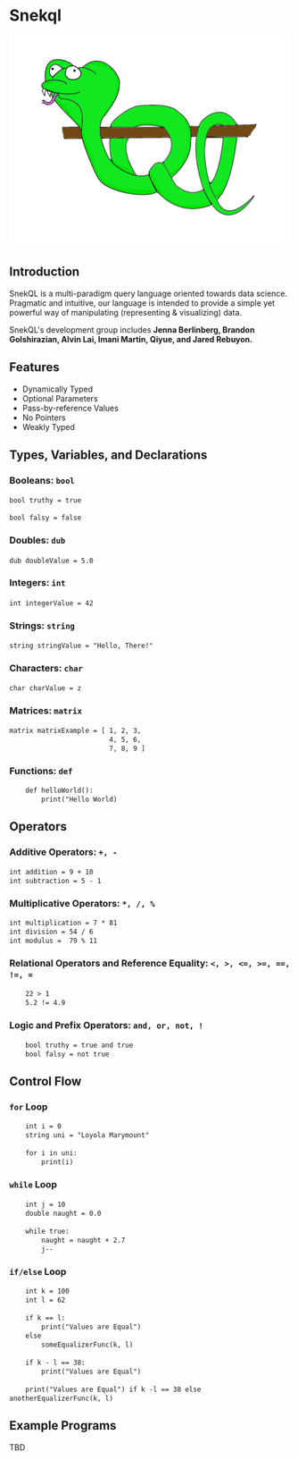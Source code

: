 # Snekql

![SnekQL Logo](docs/images/snekQLLogoOff.png)

## Introduction

SnekQL is a multi-paradigm query language oriented towards data science. Pragmatic and intuitive, our language is intended to provide a simple yet powerful way of manipulating (representing &amp; visualizing) data.

SnekQL's development group includes **Jenna Berlinberg, Brandon Golshirazian, Alvin Lai, Imani Martin, Qiyue, and Jared Rebuyon.**

## Features

* Dynamically Typed
* Optional Parameters
* Pass-by-reference Values
* No Pointers
* Weakly Typed

## Types, Variables, and Declarations

### Booleans: `bool`

`bool truthy = true`

`bool falsy = false`

### Doubles: `dub`

`dub doubleValue = 5.0`

### Integers: `int`

`int integerValue = 42`

### Strings: `string`

`string stringValue = "Hello, There!"`

### Characters: `char`

`char charValue = z`

### Matrices: `matrix`

````
matrix matrixExample = [ 1, 2, 3,
                         4, 5, 6,
                         7, 8, 9 ]
````

### Functions: `def`

````
    def helloWorld():
        print("Hello World)
````

## Operators

### Additive Operators: `+, -`

````
int addition = 9 + 10
int subtraction = 5 - 1
````

### Multiplicative Operators: `*, /, %`

````
int multiplication = 7 * 81
int division = 54 / 6
int modulus =  79 % 11
````

### Relational Operators and Reference Equality: `<, >, <=, >=, ==, !=, =`

````
    22 > 1
    5.2 != 4.9
````

### Logic and Prefix Operators: `and, or, not, !`

````
    bool truthy = true and true
    bool falsy = not true
````

## Control Flow

### `for` Loop

````
    int i = 0
    string uni = "Loyola Marymount"

    for i in uni:
        print(i)
````

### `while` Loop

````
    int j = 10
    double naught = 0.0

    while true:
        naught = naught + 2.7
        j--
````

### `if/else` Loop

````
    int k = 100
    int l = 62

    if k == l: 
        print("Values are Equal")
    else
        someEqualizerFunc(k, l)

    if k - l == 38:
        print("Values are Equal")

    print("Values are Equal") if k -l == 38 else anotherEqualizerFunc(k, l)
````

## Example Programs

TBD
